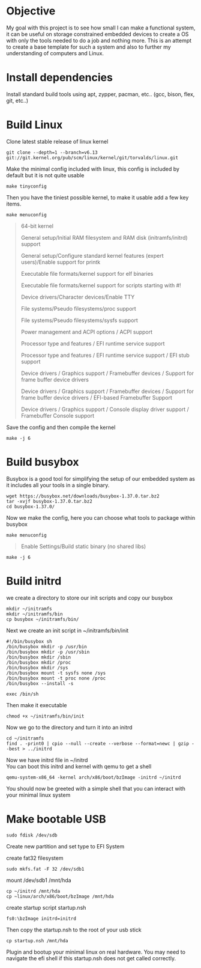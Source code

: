 # Objective
My goal with this project is to see how small I can make a functional system, it can be useful on storage constrained embedded devices to create a OS with only the tools needed to do a job and nothing more. This is an attempt to create a base template for such a system and also to further my understanding of computers and Linux.

# Install dependencies

Install standard build tools using apt, zypper, pacman, etc.. (gcc, bison, flex, git, etc..)

# Build Linux

Clone latest stable release of linux kernel

```
git clone --depth=1 --branch=v6.13 git://git.kernel.org/pub/scm/linux/kernel/git/torvalds/linux.git
```

Make the minimal config included with linux, this config is included by default but it is not quite usable

```
make tinyconfig
```

Then you have the tiniest possible kernel, to make it usable add a few key items.

```
make menuconfig
```

> 64-bit kernel
>
> General setup/Initial RAM filesystem and RAM disk (initramfs/initrd) support
>
> General setup/Configure standard kernel features (expert users)/Enable support for printk
>
> Executable file formats/kernel support for elf binaries
>
> Executable file formats/kernel support for scripts starting with #!
>
> Device drivers/Character devices/Enable TTY
>
> File systems/Pseudo filesystems/proc support
>
> File systems/Pseudo filesystems/sysfs support
>
> Power management and ACPI options / ACPI support
>
> Processor type and features / EFI runtime service support
>
> Processor type and features / EFI runtime service support / EFI stub support
>
> Device drivers / Graphics support / Framebuffer devices / Support for frame buffer device drivers
>
> Device drivers / Graphics support / Framebuffer devices / Support for frame buffer device drivers / EFI-based Framebuffer Support
>
> Device drivers / Graphics support / Console display driver support / Framebuffer Console support

Save the config and then compile the kernel

```
make -j 6
```

# Build busybox

Busybox is a good tool for simplifying the setup of our embedded system as it includes all your tools in a single binary.


```
wget https://busybox.net/downloads/busybox-1.37.0.tar.bz2
tar -xvjf busybox-1.37.0.tar.bz2
cd busybox-1.37.0/
```

Now we make the config, here you can choose what tools to package within busybox

```
make menuconfig
```

> Enable Settings/Build static binary (no shared libs)

```
make -j 6
```

# Build initrd

we create a directory to store our init scripts and copy our busybox

```
mkdir ~/initramfs
mkdir ~/initramfs/bin
cp busybox ~/initramfs/bin/
```

Next we create an init script in \~/initramfs/bin/init

```
#!/bin/busybox sh
/bin/busybox mkdir -p /usr/bin
/bin/busybox mkdir -p /usr/sbin
/bin/busybox mkdir /sbin
/bin/busybox mkdir /proc
/bin/busybox mkdir /sys
/bin/busybox mount -t sysfs none /sys
/bin/busybox mount -t proc none /proc
/bin/busybox --install -s

exec /bin/sh
```

Then make  it executable

```
chmod +x ~/initramfs/bin/init  
```

Now we go to the directory and turn it into an initrd

```
cd ~/initramfs
find . -print0 | cpio --null --create --verbose --format=newc | gzip --best > ../initrd
```

Now we have initrd file in \~/initrd  
You can boot this initrd and kernel with qemu to get a shell
```
qemu-system-x86_64 -kernel arch/x86/boot/bzImage -initrd ~/initrd
```
You should now be greeted with a simple shell that you can interact with your minimal linux system

# Make bootable USB

```
sudo fdisk /dev/sdb
```

Create new partition and set type to EFI System

create fat32 filesystem

```
sudo mkfs.fat -F 32 /dev/sdb1
```

mount /dev/sdb1 /mnt/hda

```
cp ~/initrd /mnt/hda
cp ~linux/arch/x86/boot/bzImage /mnt/hda
```

create startup script startup.nsh

```
fs0:\bzImage initrd=initrd
```
Then copy the startup.nsh to the root of your usb stick
```
cp startup.nsh /mnt/hda
```
Plugin and bootup your minimal linux on real hardware. You may need to navigate the efi shell if this startup.nsh does not get called correctly.

